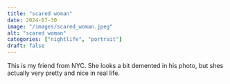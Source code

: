 ```yaml
---
title: "scared woman"
date: 2024-07-30
image: "/images/scared_woman.jpeg"
alt: "scared woman"
categories: ["nightlife", "portrait"]
draft: false
---
```


This is my friend from NYC. She looks a bit demented in his photo, but shes actually very pretty and nice in real life.